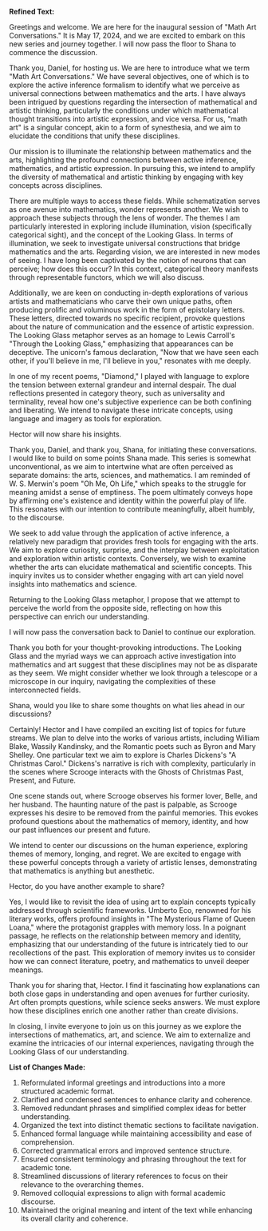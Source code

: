 **Refined Text:**

Greetings and welcome. We are here for the inaugural session of "Math Art Conversations." It is May 17, 2024, and we are excited to embark on this new series and journey together. I will now pass the floor to Shana to commence the discussion.

Thank you, Daniel, for hosting us. We are here to introduce what we term "Math Art Conversations." We have several objectives, one of which is to explore the active inference formalism to identify what we perceive as universal connections between mathematics and the arts. I have always been intrigued by questions regarding the intersection of mathematical and artistic thinking, particularly the conditions under which mathematical thought transitions into artistic expression, and vice versa. For us, "math art" is a singular concept, akin to a form of synesthesia, and we aim to elucidate the conditions that unify these disciplines.

Our mission is to illuminate the relationship between mathematics and the arts, highlighting the profound connections between active inference, mathematics, and artistic expression. In pursuing this, we intend to amplify the diversity of mathematical and artistic thinking by engaging with key concepts across disciplines. 

There are multiple ways to access these fields. While schematization serves as one avenue into mathematics, wonder represents another. We wish to approach these subjects through the lens of wonder. The themes I am particularly interested in exploring include illumination, vision (specifically categorical sight), and the concept of the Looking Glass. In terms of illumination, we seek to investigate universal constructions that bridge mathematics and the arts. Regarding vision, we are interested in new modes of seeing. I have long been captivated by the notion of neurons that can perceive; how does this occur? In this context, categorical theory manifests through representable functors, which we will also discuss.

Additionally, we are keen on conducting in-depth explorations of various artists and mathematicians who carve their own unique paths, often producing prolific and voluminous work in the form of epistolary letters. These letters, directed towards no specific recipient, provoke questions about the nature of communication and the essence of artistic expression. The Looking Glass metaphor serves as an homage to Lewis Carroll's "Through the Looking Glass," emphasizing that appearances can be deceptive. The unicorn's famous declaration, "Now that we have seen each other, if you'll believe in me, I'll believe in you," resonates with me deeply.

In one of my recent poems, "Diamond," I played with language to explore the tension between external grandeur and internal despair. The dual reflections presented in category theory, such as universality and terminality, reveal how one's subjective experience can be both confining and liberating. We intend to navigate these intricate concepts, using language and imagery as tools for exploration.

Hector will now share his insights.

Thank you, Daniel, and thank you, Shana, for initiating these conversations. I would like to build on some points Shana made. This series is somewhat unconventional, as we aim to intertwine what are often perceived as separate domains: the arts, sciences, and mathematics. I am reminded of W. S. Merwin's poem "Oh Me, Oh Life," which speaks to the struggle for meaning amidst a sense of emptiness. The poem ultimately conveys hope by affirming one's existence and identity within the powerful play of life. This resonates with our intention to contribute meaningfully, albeit humbly, to the discourse.

We seek to add value through the application of active inference, a relatively new paradigm that provides fresh tools for engaging with the arts. We aim to explore curiosity, surprise, and the interplay between exploitation and exploration within artistic contexts. Conversely, we wish to examine whether the arts can elucidate mathematical and scientific concepts. This inquiry invites us to consider whether engaging with art can yield novel insights into mathematics and science.

Returning to the Looking Glass metaphor, I propose that we attempt to perceive the world from the opposite side, reflecting on how this perspective can enrich our understanding. 

I will now pass the conversation back to Daniel to continue our exploration.

Thank you both for your thought-provoking introductions. The Looking Glass and the myriad ways we can approach active investigation into mathematics and art suggest that these disciplines may not be as disparate as they seem. We might consider whether we look through a telescope or a microscope in our inquiry, navigating the complexities of these interconnected fields.

Shana, would you like to share some thoughts on what lies ahead in our discussions?

Certainly! Hector and I have compiled an exciting list of topics for future streams. We plan to delve into the works of various artists, including William Blake, Wassily Kandinsky, and the Romantic poets such as Byron and Mary Shelley. One particular text we aim to explore is Charles Dickens's "A Christmas Carol." Dickens's narrative is rich with complexity, particularly in the scenes where Scrooge interacts with the Ghosts of Christmas Past, Present, and Future. 

One scene stands out, where Scrooge observes his former lover, Belle, and her husband. The haunting nature of the past is palpable, as Scrooge expresses his desire to be removed from the painful memories. This evokes profound questions about the mathematics of memory, identity, and how our past influences our present and future.

We intend to center our discussions on the human experience, exploring themes of memory, longing, and regret. We are excited to engage with these powerful concepts through a variety of artistic lenses, demonstrating that mathematics is anything but anesthetic.

Hector, do you have another example to share?

Yes, I would like to revisit the idea of using art to explain concepts typically addressed through scientific frameworks. Umberto Eco, renowned for his literary works, offers profound insights in "The Mysterious Flame of Queen Loana," where the protagonist grapples with memory loss. In a poignant passage, he reflects on the relationship between memory and identity, emphasizing that our understanding of the future is intricately tied to our recollections of the past. This exploration of memory invites us to consider how we can connect literature, poetry, and mathematics to unveil deeper meanings.

Thank you for sharing that, Hector. I find it fascinating how explanations can both close gaps in understanding and open avenues for further curiosity. Art often prompts questions, while science seeks answers. We must explore how these disciplines enrich one another rather than create divisions.

In closing, I invite everyone to join us on this journey as we explore the intersections of mathematics, art, and science. We aim to externalize and examine the intricacies of our internal experiences, navigating through the Looking Glass of our understanding.

**List of Changes Made:**

1. Reformulated informal greetings and introductions into a more structured academic format.
2. Clarified and condensed sentences to enhance clarity and coherence.
3. Removed redundant phrases and simplified complex ideas for better understanding.
4. Organized the text into distinct thematic sections to facilitate navigation.
5. Enhanced formal language while maintaining accessibility and ease of comprehension.
6. Corrected grammatical errors and improved sentence structure.
7. Ensured consistent terminology and phrasing throughout the text for academic tone.
8. Streamlined discussions of literary references to focus on their relevance to the overarching themes.
9. Removed colloquial expressions to align with formal academic discourse.
10. Maintained the original meaning and intent of the text while enhancing its overall clarity and coherence.
